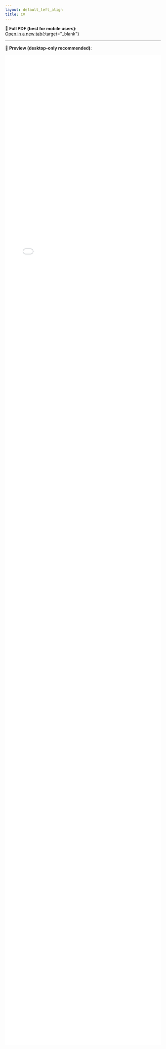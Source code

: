 ```yaml
---
layout: default_left_align
title: CV
---
```


📄 **Full PDF (best for mobile users):**  
[Open in a new tab]( /assets/cv/Zixuan_Peng_CV.pdf ){:target="_blank"}

---

📄 **Preview (desktop-only recommended):**

<div style="width: 100%; height: 80vh; overflow: auto; -webkit-overflow-scrolling: touch;">
  <iframe 
    src="/assets/cv/Zixuan_Peng_CV.pdf" 
    style="width: 100%; height: 100%; border: none;"
    allowfullscreen>
  </iframe>
</div>